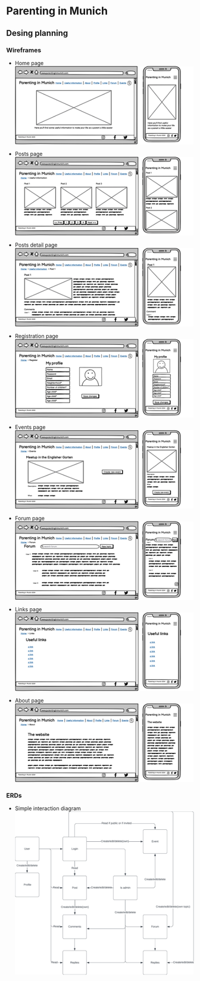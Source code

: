 # Parenting in Munich

## Desing planning

### Wireframes

* Home page
![Home page wireframe](documentation/home_page.png)

* Posts page
![Posts page wireframe](documentation/posts_page.png)

* Posts detail page
![Posts detail page wireframe](documentation/post_detail_page.png)

* Registration page
![Registration page wireframe](documentation/registration_page.png)

* Events page
![Events page wireframe](documentation/events.png)

* Forum page
![Forum page wireframe](documentation/forum.png)

* Links page
![Links page wireframe](documentation/links_page.png)

* About page
![About page wireframe](documentation/about_page.png)

### ERDs

* Simple interaction diagram
![Simple interaction diagram](documentation/simple_interaction_diagram.png)



